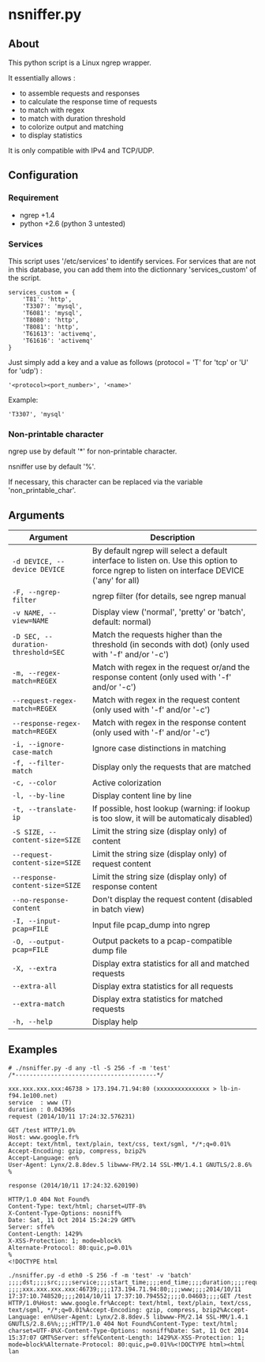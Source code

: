 # nsniffer.py

## About

This python script is a Linux ngrep wrapper.

It essentially allows :
- to assemble requests and responses
- to calculate the response time of requests
- to match with regex
- to match with duration threshold
- to colorize output and matching
- to display statistics

It is only compatible with IPv4 and TCP/UDP.

## Configuration

### Requirement

- ngrep +1.4
- python +2.6 (python 3 untested)

### Services

This script uses '/etc/services' to identify services. 
For services that are not in this database, you can add them into the dictionnary 'services_custom' of the script.

```
services_custom = {
    'T81': 'http',
    'T3307': 'mysql',
    'T6081': 'mysql',
    'T8080': 'http',
    'T8081': 'http',
    'T61613': 'activemq',
    'T61616': 'activemq'
}
```

Just simply add a key and a value as follows (protocol = 'T' for 'tcp' or 'U' for 'udp') :

`'<protocol><port_number>', '<name>'`

Example: 

`'T3307', 'mysql'`

### Non-printable character

ngrep use by default '*' for non-printable character.

nsniffer use by default '%'.

If necessary, this character can be replaced via the variable 'non_printable_char'.

## Arguments

| Argument | Description |
| -------- | ----------- |
|`-d DEVICE, --device DEVICE`|By default ngrep will select a default interface to listen on. Use this option to force ngrep to listen on interface DEVICE ('any' for all)|
|`-F, --ngrep-filter`|ngrep filter (for details, see ngrep manual|
|`-v NAME, --view=NAME`|Display view ('normal', 'pretty' or 'batch', default: normal)|
|`-D SEC, --duration-threshold=SEC`|Match the requests higher than the threshold (in seconds with dot) (only used with '-f' and/or '-c')|
|`-m, --regex-match=REGEX`|Match with regex in the request or/and the response content (only used with '-f' and/or '-c')|
|`--request-regex-match=REGEX`|Match with regex in the request content (only used with '-f' and/or '-c')|
|`--response-regex-match=REGEX`|Match with regex in the response content (only used with '-f' and/or '-c')|
|`-i, --ignore-case-match`|Ignore case distinctions in matching|
|`-f, --filter-match`|Display only the requests that are matched|
|`-c, --color`|Active colorization|
|`-l, --by-line`|Display content line by line|
|`-t, --translate-ip`|If possible, host lookup (warning: if lookup is too slow, it will be automaticaly disabled)|
|`-S SIZE, --content-size=SIZE`|Limit the string size (display only) of content|
|`--request-content-size=SIZE`|Limit the string size (display only) of request content|
|`--response-content-size=SIZE`|Limit the string size (display only) of response content|
|`--no-response-content`|Don't display the request content (disabled in batch view)|
|`-I, --input-pcap=FILE`|Input file pcap_dump into ngrep|
|`-O, --output-pcap=FILE`|Output packets to a pcap-compatible dump file|
|`-X, --extra`|Display extra statistics for all and matched requests|
|`--extra-all`|Display extra statistics for all requests|
|`--extra-match`|Display extra statistics for matched requests|
|`-h, --help`|Display help|

## Examples

```
# ./nsniffer.py -d any -tl -S 256 -f -m 'test'
/*----------------------------------------*/

xxx.xxx.xxx.xxx:46738 > 173.194.71.94:80 (xxxxxxxxxxxxxxx > lb-in-f94.1e100.net)
service  : www (T)
duration : 0.04396s
request (2014/10/11 17:24:32.576231)

GET /test HTTP/1.0%
Host: www.google.fr%
Accept: text/html, text/plain, text/css, text/sgml, */*;q=0.01%
Accept-Encoding: gzip, compress, bzip2%
Accept-Language: en%
User-Agent: Lynx/2.8.8dev.5 libwww-FM/2.14 SSL-MM/1.4.1 GNUTLS/2.8.6%
%

response (2014/10/11 17:24:32.620190)

HTTP/1.0 404 Not Found%
Content-Type: text/html; charset=UTF-8%
X-Content-Type-Options: nosniff%
Date: Sat, 11 Oct 2014 15:24:29 GMT%
Server: sffe%
Content-Length: 1429%
X-XSS-Protection: 1; mode=block%
Alternate-Protocol: 80:quic,p=0.01%
%
<!DOCTYPE html
```

```
./nsniffer.py -d eth0 -S 256 -f -m 'test' -v 'batch'
;;;;dst;;;;src;;;;service;;;;start_time;;;;end_time;;;;duration;;;;request_content;;;;response_content
;;;;xxx.xxx.xxx.xxx:46739;;;;173.194.71.94:80;;;;www;;;;2014/10/11 17:37:10.748520;;;;2014/10/11 17:37:10.794552;;;;0.04603;;;;GET /test HTTP/1.0%Host: www.google.fr%Accept: text/html, text/plain, text/css, text/sgml, */*;q=0.01%Accept-Encoding: gzip, compress, bzip2%Accept-Language: en%User-Agent: Lynx/2.8.8dev.5 libwww-FM/2.14 SSL-MM/1.4.1 GNUTLS/2.8.6%%;;;;HTTP/1.0 404 Not Found%Content-Type: text/html; charset=UTF-8%X-Content-Type-Options: nosniff%Date: Sat, 11 Oct 2014 15:37:07 GMT%Server: sffe%Content-Length: 1429%X-XSS-Protection: 1; mode=block%Alternate-Protocol: 80:quic,p=0.01%%<!DOCTYPE html><html lan
```
